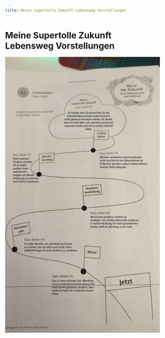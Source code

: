 ```yaml
---
title: Meine supertolle Zukunft Lebensweg Vorstellungen
---
```

# Meine Supertolle Zukunft Lebensweg Vorstellungen

![WhatsApp Bild 2022-11-15 um 17.23.26.png](Meine%20supertolle%20Zukunft%20Lebensweg%20Vorstellungen/WhatsApp_Bild_2022-11-15_um_17.23.26.png)